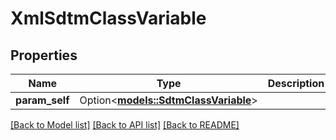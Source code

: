 # XmlSdtmClassVariable

## Properties

Name | Type | Description | Notes
------------ | ------------- | ------------- | -------------
**param_self** | Option<[**models::SdtmClassVariable**](SdtmClassVariable.md)> |  | [optional]

[[Back to Model list]](../README.md#documentation-for-models) [[Back to API list]](../README.md#documentation-for-api-endpoints) [[Back to README]](../README.md)


